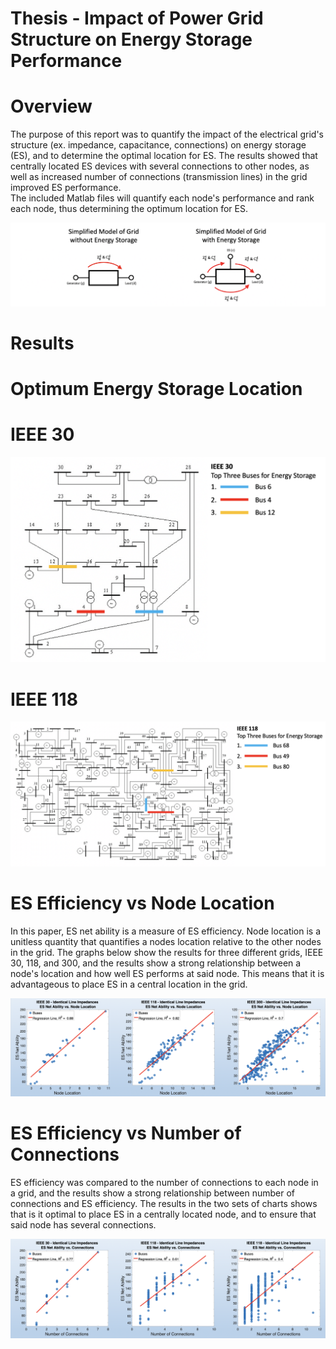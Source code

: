 # Thesis - Impact of Power Grid Structure on Energy Storage Performance

# Overview

The purpose of this report was to quantify the impact of the electrical grid's structure (ex. impedance, capacitance, connections) on 
energy storage (ES), and to determine the optimal location for ES.  The results showed that centrally located ES devices with several 
connections to other nodes, as well as increased number of connections (transmission lines) in the grid improved ES performance.  
The included Matlab files will quantify each node's performance and rank each node, thus determining the optimum location for ES.

![image 1](/images/image4.png)


# Results

# Optimum Energy Storage Location

# IEEE 30
![image 1](/images/image5.png)

# IEEE 118
![image 1](/images/image6.png)


# ES Efficiency vs Node Location

In this paper, ES net ability is a measure of ES efficiency.  Node location is a unitless quantity that quantifies a nodes location relative to the other nodes in the grid.  The graphs below show the results for three different grids, IEEE 30, 118, and 300, and the results show a strong relationship between a node's location and how well ES performs at said node.  This means that it is advantageous to place ES in a central location in the grid.

![image 1](/images/image1.png)

# ES Efficiency vs Number of Connections

ES efficiency was compared to the number of connections to each node in a grid, and the results show a strong relationship between number of connections and ES efficiency.  The results in the two sets of charts shows that is it optimal to place ES in a centrally located node, and to ensure that said node has several connections.

![image 2](/images/image2.png)
